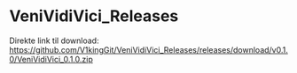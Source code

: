 # VeniVidiVici_Releases

Direkte link til download:
https://github.com/V1kingGit/VeniVidiVici_Releases/releases/download/v0.1.0/VeniVidiVici_0.1.0.zip
